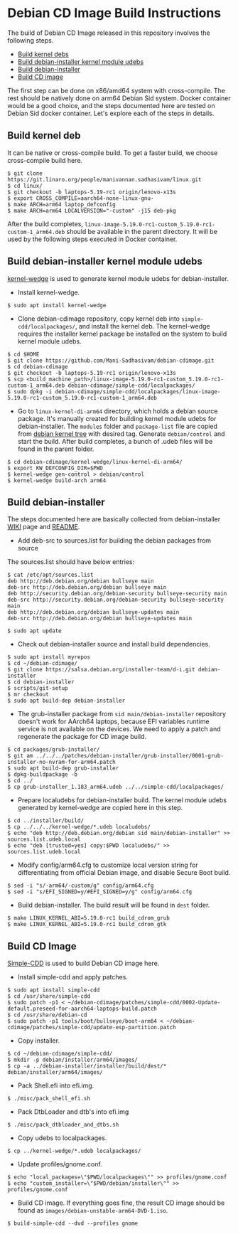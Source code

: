 # Debian CD Image Build Instructions

The build of Debian CD Image released in this repository involves the
following steps.

* [Build kernel debs](#build-kernel-debs)
* [Build debian-installer kernel module udebs](#build-debian-installer-kernel-module-udebs)
* [Build debian-installer](#build-debian-installer)
* [Build CD image](#build-cd-image)

The first step can be done on x86/amd64 system with cross-compile.  The
rest should be natively done on arm64 Debian Sid system.  Docker container
would be a good choice, and the steps documented here are tested on Debian
Sid docker container.  Let's explore each of the steps in details.


## Build kernel deb

It can be native or cross-compile build.  To get a faster build, we
choose cross-compile build here.

```
$ git clone https://git.linaro.org/people/manivannan.sadhasivam/linux.git
$ cd linux/
$ git checkout -b laptops-5.19-rc1 origin/lenovo-x13s
$ export CROSS_COMPILE=aarch64-none-linux-gnu-
$ make ARCH=arm64 laptop_defconfig
$ make ARCH=arm64 LOCALVERSION="-custom" -j15 deb-pkg
```

After the build completes, `linux-image-5.19.0-rc1-custom_5.19.0-rc1-custom-1_arm64.deb`
should be available in the parent directory.  It will be used by the
following steps executed in Docker container.


## Build debian-installer kernel module udebs

[kernel-wedge](https://salsa.debian.org/installer-team/kernel-wedge) is used
to generate kernel module udebs for debian-installer.

* Install kernel-wedge.

```
$ sudo apt install kernel-wedge
```

* Clone debian-cdimage repository, copy kernel deb into `simple-cdd/localpackages/`,
  and install the kernel deb.  The kernel-wedge requires the installer
  kernel package be installed on the system to build kernel module udebs.

```
$ cd $HOME
$ git clone https://github.com/Mani-Sadhasivam/debian-cdimage.git
$ cd debian-cdimage
$ git checkout -b laptops-5.19-rc1 origin/lenovo-x13s
$ scp <build_machine_path>/linux-image-5.19.0-rc1-custom_5.19.0-rc1-custom-1_arm64.deb debian-cdimage/simple-cdd/localpackages/
$ sudo dpkg -i debian-cdimage/simple-cdd/localpackages/linux-image-5.19.0-rc1-custom_5.19.0-rc1-custom-1_arm64.deb
```

* Go to `linux-kernel-di-arm64` directory, which holds a debian source package.
  It's manually created for building kernel module udebs for debian-installer.
  The `modules` folder and `package-list` file are copied from
  [debian kernel tree](https://salsa.debian.org/kernel-team/linux) with
  desired tag.  Generate `debian/control` and start the build.  After build
  completes, a bunch of .udeb files will be found in the parent folder.

```
$ cd debian-cdimage/kernel-wedge/linux-kernel-di-arm64/
$ export KW_DEFCONFIG_DIR=$PWD
$ kernel-wedge gen-control > debian/control
$ kernel-wedge build-arch arm64
```


## Build debian-installer

The steps documented here are basically collected from debian-installer
[WIKI](https://wiki.debian.org/DebianInstaller/Build) page and 
[README](https://salsa.debian.org/installer-team/debian-installer/-/tree/master/build).

* Add deb-src to sources.list for building the debian packages from source

The sources.list should have below entries:

```
$ cat /etc/apt/sources.list
deb http://deb.debian.org/debian bullseye main
deb-src http://deb.debian.org/debian bullseye main
deb http://security.debian.org/debian-security bullseye-security main
deb-src http://security.debian.org/debian-security bullseye-security main
deb http://deb.debian.org/debian bullseye-updates main
deb-src http://deb.debian.org/debian bullseye-updates main

$ sudo apt update
```

* Check out debian-installer source and install build dependencies.

```
$ sudo apt install myrepos
$ cd ~/debian-cdimage/
$ git clone https://salsa.debian.org/installer-team/d-i.git debian-installer
$ cd debian-installer
$ scripts/git-setup
$ mr checkout
$ sudo apt build-dep debian-installer
```

* The grub-installer package from `sid main/debian-installer` repository
  doesn't work for AArch64 laptops, because EFI variables runtime service
  is not available on the devices. We need to apply a patch and regenerate
  the package for CD image build.

```
$ cd packages/grub-installer/
$ git am ../../../patches/debian-installer/grub-installer/0001-grub-installer-no-nvram-for-arm64.patch
$ sudo apt build-dep grub-installer
$ dpkg-buildpackage -b
$ cd ../
$ cp grub-installer_1.183_arm64.udeb ../../simple-cdd/localpackages/
```

* Prepare localudebs for debian-installer build.  The kernel module udebs
  generated by kernel-wedge are copied here in this step.

```
$ cd ../installer/build/
$ cp ../../../kernel-wedge/*.udeb localudebs/
$ echo "deb http://deb.debian.org/debian sid main/debian-installer" >> sources.list.udeb.local
$ echo "deb [trusted=yes] copy:$PWD localudebs/" >> sources.list.udeb.local
```

* Modify config/arm64.cfg to customize local version string for
  differentiating from official Debian image, and disable Secure Boot build.

```
$ sed -i "s/-arm64/-custom/g" config/arm64.cfg
$ sed -i "s/EFI_SIGNED=y/#EFI_SIGNED=y/g" config/arm64.cfg
```

* Build debian-installer.  The build result will be found in `dest` folder.

```
$ make LINUX_KERNEL_ABI=5.19.0-rc1 build_cdrom_grub
$ make LINUX_KERNEL_ABI=5.19.0-rc1 build_cdrom_gtk
```

## Build CD Image

[Simple-CDD](https://wiki.debian.org/Simple-CDD) is used to build Debian
CD image here.

* Install simple-cdd and apply patches.

```
$ sudo apt install simple-cdd
$ cd /usr/share/simple-cdd
$ sudo patch -p1 < ~/debian-cdimage/patches/simple-cdd/0002-Update-default.preseed-for-aarch64-laptops-build.patch
$ cd /usr/share/debian-cd
$ sudo patch -p1 tools/boot/bullseye/boot-arm64 < ~/debian-cdimage/patches/simple-cdd/update-esp-partition.patch
```

* Copy installer.

```
$ cd ~/debian-cdimage/simple-cdd/
$ mkdir -p debian/installer/arm64/images/
$ cp -a ../debian-installer/installer/build/dest/* debian/installer/arm64/images/
```

* Pack Shell.efi into efi.img.

```
$ ./misc/pack_shell_efi.sh
```

* Pack DtbLoader and dtb's into efi.img

```
$ ./misc/pack_dtbloader_and_dtbs.sh
```

* Copy udebs to localpackages.

```
$ cp ../kernel-wedge/*.udeb localpackages/
```

* Update profiles/gnome.conf.

```
$ echo "local_packages=\"$PWD/localpackages\"" >> profiles/gnome.conf
$ echo "custom_installer=\"$PWD/debian/installer\"" >> profiles/gnome.conf
```

* Build CD image.  If everything goes fine, the result CD image should be
  found as `images/debian-unstable-arm64-DVD-1.iso`.

```
$ build-simple-cdd --dvd --profiles gnome
```
